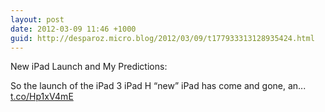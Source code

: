 ```yaml
---
layout: post
date: 2012-03-09 11:46 +1000
guid: http://desparoz.micro.blog/2012/03/09/t177933313128935424.html
---
```

New iPad Launch and My Predictions: 

So the launch of the iPad 3 iPad H “new” iPad has come and gone, an... [t.co/Hp1xV4mE](http://t.co/Hp1xV4mE)
